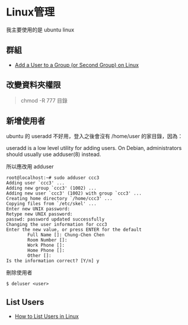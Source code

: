 # Linux管理

我主要使用的是 ubuntu linux

## 群組

* [Add a User to a Group (or Second Group) on Linux](https://www.howtogeek.com/50787/add-a-user-to-a-group-or-second-group-on-linux/)

## 改變資料夾權限

> chmod -R 777 目錄

## 新增使用者

ubuntu 的 useradd 不好用，登入之後會沒有  /home/user 的家目錄，因為：

useradd is a low level utility for adding users. On Debian, administrators should usually use adduser(8) instead.

所以應改用 adduser

```
root@localhost:~# sudo adduser ccc3
Adding user `ccc3' ...
Adding new group `ccc3' (1002) ...
Adding new user `ccc3' (1002) with group `ccc3' ...
Creating home directory `/home/ccc3' ...
Copying files from `/etc/skel' ...
Enter new UNIX password:
Retype new UNIX password:
passwd: password updated successfully
Changing the user information for ccc3
Enter the new value, or press ENTER for the default
        Full Name []: Chung-Chen Chen
        Room Number []:
        Work Phone []:
        Home Phone []:
        Other []:
Is the information correct? [Y/n] y
```

刪除使用者

```
$ deluser <user>
```

## List Users

* [How to List Users in Linux](https://linuxize.com/post/how-to-list-users-in-linux/)
